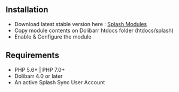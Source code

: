 ## Installation

* Download latest stable version here : [Splash Modules](http://www.splashsync.com/en/)
* Copy module contents on Dolibarr htdocs folder (htdocs/splash) 
* Enable & Configure the module

## Requirements

* PHP 5.6+ | PHP 7.0+
* Dolibarr 4.0 or later
* An active Splash Sync User Account
